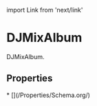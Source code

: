 import Link from 'next/link'

# DJMixAlbum

DJMixAlbum.

## Properties

<Grid>
* [](/Properties/Schema.org/)

</Grid>

